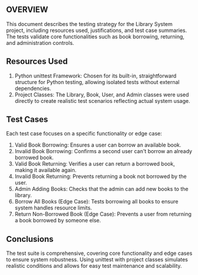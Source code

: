 ## OVERVIEW
This document describes the testing strategy for the Library System project, including resources used, justifications, and test case summaries. The tests validate core functionalities such as book borrowing, returning, and administration controls.

## Resources Used
1. Python unittest Framework: Chosen for its built-in, straightforward structure for Python testing, allowing isolated tests without external dependencies.
2. Project Classes: The Library, Book, User, and Admin classes were used directly to create realistic test scenarios reflecting actual system usage.

## Test Cases
Each test case focuses on a specific functionality or edge case:
1. Valid Book Borrowing: Ensures a user can borrow an available book.
2. Invalid Book Borrowing: Confirms a second user can't borrow an already borrowed book.
3. Valid Book Returning: Verifies a user can return a borrowed book, making it available again.
4. Invalid Book Returning: Prevents returning a book not borrowed by the user.
5. Admin Adding Books: Checks that the admin can add new books to the library.
6. Borrow All Books (Edge Case): Tests borrowing all books to ensure system handles resource limits.
7. Return Non-Borrowed Book (Edge Case): Prevents a user from returning a book borrowed by someone else.

## Conclusions
The test suite is comprehensive, covering core functionality and edge cases to ensure system robustness. Using unittest with project classes simulates realistic conditions and allows for easy test maintenance and scalability.